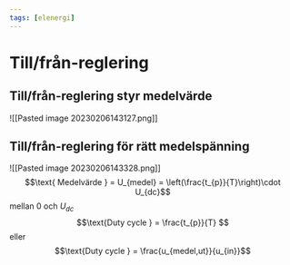 ```yaml
---
tags: [elenergi]
---
```

# Till/från-reglering

## Till/från-reglering styr medelvärde
![[Pasted image 20230206143127.png]]

## Till/från-reglering för rätt medelspänning
![[Pasted image 20230206143328.png]]
$$\text{ Medelvärde } = U_{medel} = \left(\frac{t_{p}}{T}\right)\cdot U_{dc}$$mellan 0 och $U_{dc}$
$$\text{Duty cycle } = \frac{t_{p}}{T} $$eller $$\text{Duty cycle } = \frac{u_{medel,ut}}{u_{in}}$$